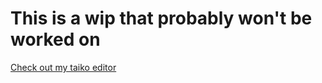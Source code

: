 # This is a wip that probably won't be worked on

[Check out my taiko editor](https://dlol.github.io/Taiko-Charting-Tool/)
